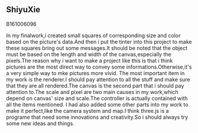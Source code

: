 ## ShiyuXie

B161006096

In my finalwork,i created small squares of corresponding size and color based on the picture's data.And then i put the tinter into this project to make these squares bring out some messages.It should be noted that the object must be based on the length and width of the canvas,especially the pixels.The reason why i want to make a project like this is that i think pictures are the most direct way to convey some informations.Otherwise,it's a very simple way to mke pictures more vivid.
The most important item in my work is the renderer.I should pay attention to all the stuff and make sure that they are all rendered.The canvas is the second part that i should pay attention to.The scale and pixel are two main causes in my work,which depend on canvas' size and scale.The controller is actually contained with all the items mentioned.
I had also added some other parts into my work to make it perfect,like the camera system and map.I think three.js is a programe that need some innovations and creativity.So i should always try some new ideas and things.

